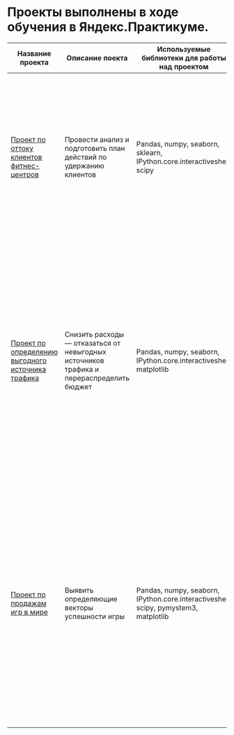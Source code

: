 # Проекты выполнены в ходе обучения в Яндекс.Практикуме.  


Название проекта |  Описание поекта |  Используемые библиотеки для работы над проектом | Вывод
  --- | --- | --- | ---
 [ Проект по оттоку клиентов фитнес-центров](https://github.com/VLADISLAV195/data-projects/blob/main/machine-learning/ML-analisys_1.ipynb) | Провести анализ и подготовить план действий по удержанию клиентов | Pandas, numpy, seaborn, sklearn, IPython.core.interactiveshell, scipy | Наименьший отток людей в возрасте от 29 лет, люди которые живут рядом с фитнес-центром, также это люди, которые состоят в партнерской компании и учавствует в промо акциях по рекомендации действующих пользователей
[Проект по определению выгодного источника трафика](https://github.com/VLADISLAV195/data-projects/blob/main/bisness-metrics/bisness-metrics%20%20(1).ipynb) |  Снизить расходы — отказаться от невыгодных источников трафика и перераспределить бюджет | Pandas, numpy, seaborn, IPython.core.interactiveshell, matplotlib | Лучшие источники это 1 и 2 по оценке окупаемости и прибыли, с компьютера больше покупали, когорта №6 более доходная, общее снижение наблюдается 1) по длительности сессии 2) по кол-ву пользователей 3) по кол-ву сессий с 12-2017 по 05-2018, 3 источник самый не окупаемый
[Проект по продажам игр в мире](https://github.com/VLADISLAV195/data-projects/blob/main/data_platforms/data_platforms_1.ipynb) | Выявить определяющие векторы успешности игры | Pandas, numpy, seaborn, IPython.core.interactiveshell, scipy, pymystem3, matplotlib | По данному исследованию выявленно, что средний рост популярности платформ с наибольшими продажами составляет 4 года,за 2016 год по глобальным продажам лидируют 3DS, PS4 и XOne, за 2016 года по миру самые популярные жанры Shooter, Action и Sports, а с наменьшими продажами это Misc, Simulation, Strategy

